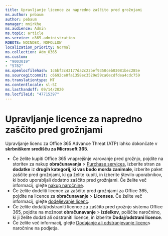 ```yaml
---
title: Upravljanje licence za napredno zaščito pred grožnjami
ms.author: pebaum
author: pebaum
manager: mnirkhe
ms.audience: Admin
ms.topic: article
ms.service: o365-administration
ROBOTS: NOINDEX, NOFOLLOW
localization_priority: Normal
ms.collection: Adm_O365
ms.custom:
- "9003019"
- "5782"
ms.openlocfilehash: 1c6bf3c43177da2c22bef9350ceb03081bec285e
ms.sourcegitcommit: c6692ce0fa1358ec3529e59ca0ecdfdea4cdc759
ms.translationtype: MT
ms.contentlocale: sl-SI
ms.lasthandoff: 09/14/2020
ms.locfileid: "47715397"
---
```

# <a name="advanced-threat-protection-license-management"></a>Upravljanje licence za napredno zaščito pred grožnjami

Upravljanje licenc za Office 365 Advance Threat (ATP) lahko dokončate v  **skrbniškem središču za Microsoft 365**.

- Če želite kupiti Office 365 vnaprejšnje varovanje pred grožnjo, pojdite na storitev za nakup **obračunavanja**  >  [Purchase services](https://go.microsoft.com/fwlink/p/?linkid=868433), izberite stran za **dodatke** iz **drugih kategorij, ki vas bodo morda zanimale**, izberite paket zaščite pred grožnjami, ki ga želite kupiti, in izberite število uporabnikov, ki bodo uporabljali dodatno zaščito pred grožnjami. Če želite več informacij, glejte [nakup naročnine](https://docs.microsoft.com/microsoft-365/commerce/subscriptions/upgrade-to-different-plan).
- Če želite dodeliti licence za zaščito pred grožnjami za Office 365, pojdite na licence za **obračunavanje**  >  **Licenses**. Če želite več informacij, glejte  [dodeljevanje licenc](https://docs.microsoft.com/microsoft-365/admin/manage/assign-licenses-to-users).  
- Če želite dodati/odstraniti licence za zaščito pred grožnjo sistema Office 365, pojdite na možnost **obračunavanje**  >  **izdelkov**, poiščite naročnino, ki ji želite dodati ali odstraniti licence, in izberite **Dodaj/odstrani licence**.  
- Če želite več informacij, glejte [Dodajanje ali odstranjevanje licenc](https://docs.microsoft.com/microsoft-365/commerce/licenses/buy-licenses?view=o365-worldwide#add-or-remove-licenses-for-your-business-subscription)s naročnine na podjetja.
